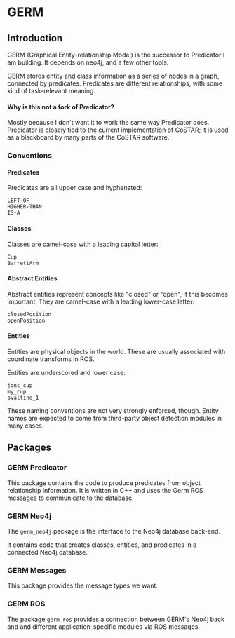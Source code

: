 # GERM

## Introduction

GERM (Graphical Entity-relationship Model) is the successor to Predicator I am building. It depends on neo4j, and a few other tools.

GERM stores entity and class information as a series of nodes in a graph, connected by predicates. Predicates are different relationships, with some kind of task-relevant meaning.

#### Why is this not a fork of Predicator?

Mostly because I don't want it to work the same way Predicator does. Predicator is closely tied to the current implementation of CoSTAR; it is used as a blackboard by many parts of the CoSTAR software.

### Conventions

#### Predicates

Predicates are all upper case and hyphenated:

```
LEFT-OF
HIGHER-THAN
IS-A
```

#### Classes

Classes are camel-case with a leading capital letter:

```
Cup
BarrettArm
```

#### Abstract Entities

Abstract entities represent concepts like "closed" or "open", if this becomes important. They are camel-case with a leading lower-case letter:

```
closedPosition
openPosition
```

#### Entities

Entities are physical objects in the world. These are usually associated with coordinate transforms in ROS.

Entities are underscored and lower case:

```
jons_cup
my_cup
ovaltine_1
```

These naming conventions are not very strongly enforced, though. Entity names are expected to come from third-party object detection modules in many cases.

## Packages

### GERM Predicator

This package contains the code to produce predicates from object relationship information. It is written in C++ and uses the Germ ROS messages to communicate to the database.

### GERM Neo4j

The `germ_neo4j` package is the interface to the Neo4j database back-end.

It contains code that creates classes, entities, and predicates in a connected Neo4j database.

### GERM Messages

This package provides the message types we want.

### GERM ROS

The package `germ_ros` provides a connection between GERM's Neo4j back and and different application-specific modules via ROS messages.
